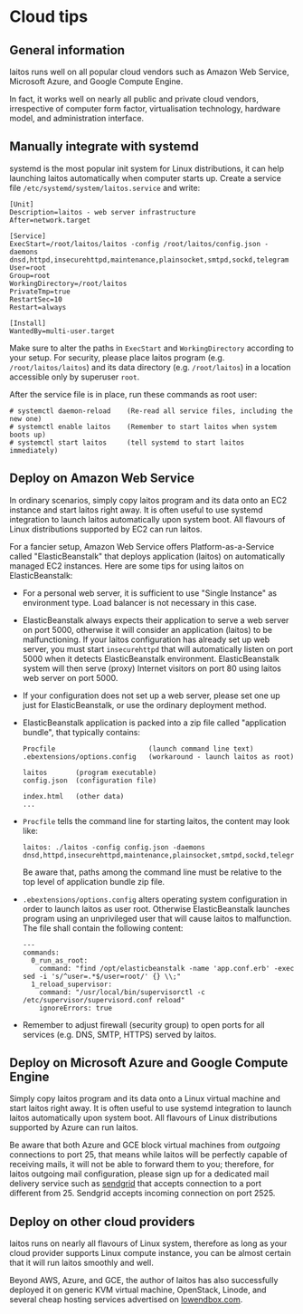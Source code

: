 # Cloud tips

## General information
laitos runs well on all popular cloud vendors such as Amazon Web Service, Microsoft Azure, and Google Compute Engine.

In fact, it works well on nearly all public and private cloud vendors, irrespective of computer form factor,
virtualisation technology, hardware model, and administration interface.

## Manually integrate with systemd
systemd is the most popular init system for Linux distributions, it can help launching laitos automatically when
computer starts up. Create a service file `/etc/systemd/system/laitos.service` and write:

    [Unit]
    Description=laitos - web server infrastructure
    After=network.target

    [Service]
    ExecStart=/root/laitos/laitos -config /root/laitos/config.json -daemons dnsd,httpd,insecurehttpd,maintenance,plainsocket,smtpd,sockd,telegram
    User=root
    Group=root
    WorkingDirectory=/root/laitos
    PrivateTmp=true
    RestartSec=10
    Restart=always

    [Install]
    WantedBy=multi-user.target

Make sure to alter the paths in `ExecStart` and `WorkingDirectory` according to your setup. For security, please place
laitos program (e.g. `/root/laitos/laitos`) and its data directory (e.g. `/root/laitos`) in a location accessible only
by superuser `root`.

After the service file is in place, run these commands as root user:

    # systemctl daemon-reload    (Re-read all service files, including the new one)
    # systemctl enable laitos    (Remember to start laitos when system boots up)
    # systemctl start laitos     (tell systemd to start laitos immediately)

## Deploy on Amazon Web Service
In ordinary scenarios, simply copy laitos program and its data onto an EC2 instance and start laitos right away. It is
often useful to use systemd integration to launch laitos automatically upon system boot. All flavours of Linux
distributions supported by EC2 can run laitos.

For a fancier setup, Amazon Web Service offers Platform-as-a-Service called "ElasticBeanstalk" that deploys application
(laitos) on automatically managed EC2 instances. Here are some tips for using laitos on ElasticBeanstalk:
- For a personal web server, it is sufficient to use "Single Instance" as environment type. Load balancer is not
  necessary in this case.
- ElasticBeanstalk always expects their application to serve a web server on port 5000, otherwise it will consider
  an application (laitos) to be malfunctioning. If your laitos configuration has already set up web server, you must
  start `insecurehttpd` that will automatically listen on port 5000 when it detects ElasticBeanstalk environment.
  ElasticBeanstalk system will then serve (proxy) Internet visitors on port 80 using laitos web server on port 5000.
- If your configuration does not set up a web server, please set one up just for ElasticBeanstalk, or use the ordinary
  deployment method.
- ElasticBeanstalk application is packed into a zip file called "application bundle", that typically contains:

      Procfile                       (launch command line text)
      .ebextensions/options.config   (workaround - launch laitos as root)

      laitos       (program executable)
      config.json  (configuration file)

      index.html   (other data)
      ...

- `Procfile` tells the command line for starting laitos, the content may look like:

      laitos: ./laitos -config config.json -daemons dnsd,httpd,insecurehttpd,maintenance,plainsocket,smtpd,sockd,telegram

  Be aware that, paths among the command line must be relative to the top level of application bundle zip file.

- `.ebextensions/options.config` alters operating system configuration in order to launch laitos as user root.
  Otherwise ElasticBeanstalk launches program using an unprivileged user that will cause laitos to malfunction.
  The file shall contain the following content:

      ---
      commands:
        0_run_as_root:
          command: "find /opt/elasticbeanstalk -name 'app.conf.erb' -exec sed -i 's/^user=.*$/user=root/' {} \\;"
        1_reload_supervisor:
          command: "/usr/local/bin/supervisorctl -c /etc/supervisor/supervisord.conf reload"
          ignoreErrors: true

- Remember to adjust firewall (security group) to open ports for all services (e.g. DNS, SMTP, HTTPS) served by laitos.

## Deploy on Microsoft Azure and Google Compute Engine
Simply copy laitos program and its data onto a Linux virtual machine and start laitos right away. It is often useful to
use systemd integration to launch laitos automatically upon system boot. All flavours of Linux distributions supported
by Azure can run laitos.

Be aware that both Azure and GCE block virtual machines from _outgoing_ connections to port 25, that means while laitos
will be perfectly capable of receiving mails, it will not be able to forward them to you; therefore, for laitos outgoing
mail configuration, please sign up for a dedicated mail delivery service such as [sendgrid](https://sendgrid.com/)
that accepts connection to a port different from 25. Sendgrid accepts incoming connection on port 2525.

## Deploy on other cloud providers
laitos runs on nearly all flavours of Linux system, therefore as long as your cloud provider supports Linux compute
instance, you can be almost certain that it will run laitos smoothly and well.

Beyond AWS, Azure, and GCE, the author of laitos has also successfully deployed it on generic KVM virtual machine,
OpenStack, Linode, and several cheap hosting services advertised on [lowendbox.com](https://lowendbox.com/).